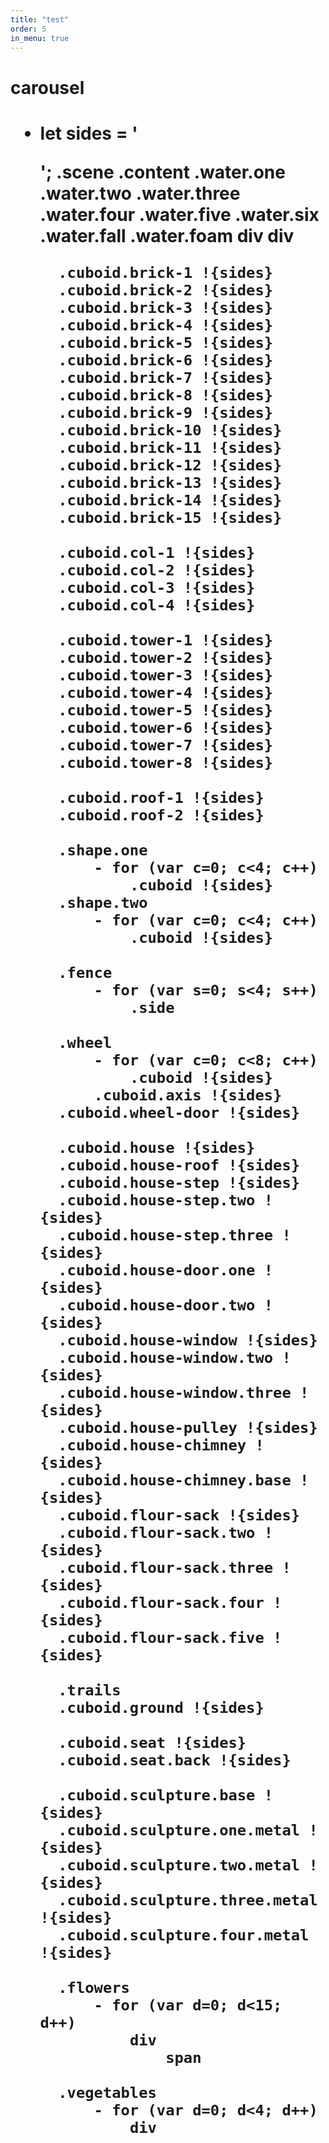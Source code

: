 ```yaml
---
title: "test"
order: 5
in_menu: true
---
```

<h1>carousel</h1>
<h1 class=test>

- let sides = '<div class="side"></div><div class="side"></div><div class="side"></div><div class="side"></div><div class="side"></div><div class="side"></div>';
.scene
	.content
		.water.one
		.water.two
		.water.three
		.water.four
		.water.five
		.water.six
		.water.fall
		.water.foam
			div
			div
		
		.cuboid.brick-1 !{sides}
		.cuboid.brick-2 !{sides}
		.cuboid.brick-3 !{sides}
		.cuboid.brick-4 !{sides}
		.cuboid.brick-5 !{sides}
		.cuboid.brick-6 !{sides}
		.cuboid.brick-7 !{sides}
		.cuboid.brick-8 !{sides}
		.cuboid.brick-9 !{sides}
		.cuboid.brick-10 !{sides}
		.cuboid.brick-11 !{sides}
		.cuboid.brick-12 !{sides}
		.cuboid.brick-13 !{sides}
		.cuboid.brick-14 !{sides}
		.cuboid.brick-15 !{sides}
		
		.cuboid.col-1 !{sides}
		.cuboid.col-2 !{sides}
		.cuboid.col-3 !{sides}
		.cuboid.col-4 !{sides}
		
		.cuboid.tower-1 !{sides}
		.cuboid.tower-2 !{sides}
		.cuboid.tower-3 !{sides}
		.cuboid.tower-4 !{sides}
		.cuboid.tower-5 !{sides}
		.cuboid.tower-6 !{sides}
		.cuboid.tower-7 !{sides}
		.cuboid.tower-8 !{sides}
		
		.cuboid.roof-1 !{sides}
		.cuboid.roof-2 !{sides}
			
		.shape.one
			- for (var c=0; c<4; c++)
				.cuboid !{sides}
		.shape.two
			- for (var c=0; c<4; c++)
				.cuboid !{sides}
				
		.fence
			- for (var s=0; s<4; s++)
				.side
		
		.wheel
			- for (var c=0; c<8; c++)
				.cuboid !{sides}
			.cuboid.axis !{sides}
		.cuboid.wheel-door !{sides}

		.cuboid.house !{sides}
		.cuboid.house-roof !{sides}
		.cuboid.house-step !{sides}
		.cuboid.house-step.two !{sides}
		.cuboid.house-step.three !{sides}
		.cuboid.house-door.one !{sides}
		.cuboid.house-door.two !{sides}
		.cuboid.house-window !{sides}
		.cuboid.house-window.two !{sides}
		.cuboid.house-window.three !{sides}
		.cuboid.house-pulley !{sides}
		.cuboid.house-chimney !{sides}
		.cuboid.house-chimney.base !{sides}
		.cuboid.flour-sack !{sides}
		.cuboid.flour-sack.two !{sides}
		.cuboid.flour-sack.three !{sides}
		.cuboid.flour-sack.four !{sides}
		.cuboid.flour-sack.five !{sides}

		.trails
		.cuboid.ground !{sides}
		
		.cuboid.seat !{sides}
		.cuboid.seat.back !{sides}
		
		.cuboid.sculpture.base !{sides}
		.cuboid.sculpture.one.metal !{sides}
		.cuboid.sculpture.two.metal !{sides}
		.cuboid.sculpture.three.metal !{sides}
		.cuboid.sculpture.four.metal !{sides}
		
		.flowers
			- for (var d=0; d<15; d++)
				div
					span
		
		.vegetables
			- for (var d=0; d<4; d++)
				div 
